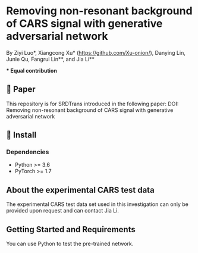# Removing non-resonant background of CARS signal with generative adversarial network
By Ziyi Luo*, Xiangcong Xu* (https://github.com/Xu-onion/), Danying Lin, Junle Qu, Fangrui Lin**, and Jia Li**

**\* Equal contribution**

## 🚩 Paper

This repository is for SRDTrans introduced in the following paper:
DOI:
Removing non-resonant background of CARS signal with generative adversarial network



## 🔧 Install

### Dependencies 
  - Python >= 3.6 
  - PyTorch >= 1.7 

## About the experimental CARS test data
The experimental CARS test data set used in this investigation can only be provided upon request and can contact Jia Li.

## Getting Started and Requirements 
You can use Python to test the pre-trained network.
